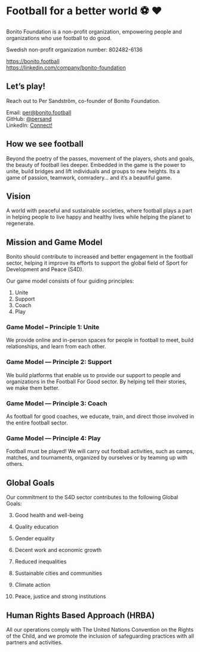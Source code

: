 # Football for a better world ⚽️ ❤️

Bonito Foundation is a non-profit organization, empowering people and organizations who use football to do good.

Swedish non-profit organization number:
802482-6136

https://bonito.football  
https://linkedin.com/company/bonito-foundation

## Let’s play!

Reach out to Per Sandström, co-founder of Bonito Foundation.

Email: per@bonito.football  
GitHub: [@persand](https://github.com/persand)  
LinkedIn: [Connect!](https://www.linkedin.com/in/psandstrom/)


## How we see football

Beyond the poetry of the passes, movement of the players, shots and goals, the beauty of football lies deeper. Embedded in the game is the power to unite, build bridges and lift individuals and groups to new heights. Its a game of passion, teamwork, comradery… and it’s a beautiful game.

## Vision

A world with peaceful and sustainable societies, where football plays a part in helping people to live happy and healthy lives while helping the planet to regenerate.

## Mission and Game Model

Bonito should contribute to increased and better engagement in the football sector, helping it improve its efforts to support the global field of Sport for Development and Peace (S4D).

Our game model consists of four guiding principles:

1. Unite
2. Support
3. Coach
4. Play

### Game Model – Principle 1: Unite

We provide online and in-person spaces for people in football to meet, build relationships, and learn from each other.

### Game Model — Principle 2: Support

We build platforms that enable us to provide our support to people and organizations in the Football For Good sector. By helping tell their stories, we make them better.

### Game Model — Principle 3: Coach

As football for good coaches, we educate, train, and direct those involved in the entire football sector.

### Game Model — Principle 4: Play

Football must be played! We will carry out football activities, such as camps, matches, and tournaments, organized by ourselves or by teaming up with others.

## Global Goals

Our commitment to the S4D sector contributes to the following Global Goals:

3. Good health and well-being

4. Quality education

5. Gender equality

8. Decent work and economic growth

10. Reduced inequalities

11. Sustainable cities and communities

13. Climate action

16. Peace, justice and strong institutions

## Human Rights Based Approach (HRBA)

All our operations comply with The United Nations Convention on the Rights of the Child, and we promote the inclusion of safeguarding practices with all partners and activities.
